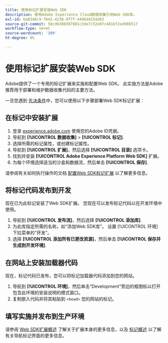```yaml
---
title: 使用标记扩展安装Web SDK
description: 使用Adobe Experience Cloud数据收集引用Web SDK库。
exl-id: ba8348c9-f642-4230-9f7f-4496d4154d83
source-git-commit: 58cd6300307881c3de7c52e07c401bf2ed908517
workflow-type: tm+mt
source-wordcount: '309'
ht-degree: 0%

---
```


# 使用标记扩展安装Web SDK

Adobe提供了一个专用的标记扩展来实施和配置Web SDK。 此实施方法是Adobe推荐用于部署和维护数据收集代码的主要方法。

一旦您遇到 [先决条件](overview.md)中，您可以使用以下步骤部署Web SDK标记扩展：

## 在标记中安装扩展

1. 登录 [experience.adobe.com](https://experience.adobe.com) 使用您的Adobe ID凭据。
1. 导航到 **[!UICONTROL 数据收集]** > **[!UICONTROL 标记]**.
1. 选择所需的标记属性，或创建标记属性。
1. 导航到 **[!UICONTROL 扩展]**，然后选择 **[!UICONTROL 目录]** 选项卡。
1. 找到并安装 **[!UICONTROL Adobe Experience Platform Web SDK]** 扩展。
1. 为每个环境选择适当的沙盒和数据流，然后单击 **[!UICONTROL 保存]**.

请参阅有关如何执行操作的文档 [配置Web SDK标记扩展](../../tags/extensions/client/web-sdk/web-sdk-extension-configuration.md) 以了解更多信息。

## 将标记代码发布到开发

现在已为此标记安装了Web SDK扩展。 您现在可以发布标记代码以在开发环境中使用。

1. 导航到 **[!UICONTROL 发布流]**，然后选择 **[!UICONTROL 添加库]**.
1. 为此库指定所需的名称，如“添加Web SDK库”。 设置 [!UICONTROL 环境] 下拉菜单的“开发”。
1. 选择 **[!UICONTROL 添加所有已更改资源]**，然后单击 **[!UICONTROL 保存并生成到开发环境]**.

## 在网站上安装加载器代码

现在，标记代码已发布，您可以将标记加载器代码添加到您的网站。

1. 导航到 **[!UICONTROL 环境]**，然后单击“Development”旁边的框图标以打开包含此环境的安装说明的模式窗口。
1. 复制嵌入代码并将其粘贴到 `<head>` 您的网站的标记。

## 填写实施并发布到生产环境

请参阅 [Web SDK扩展概述](../../tags/extensions/client/web-sdk/overview.md) 了解关于扩展本身的更多信息，以及 [标记概述](../../tags/home.md) 以了解有关导航标记界面的更多信息。
